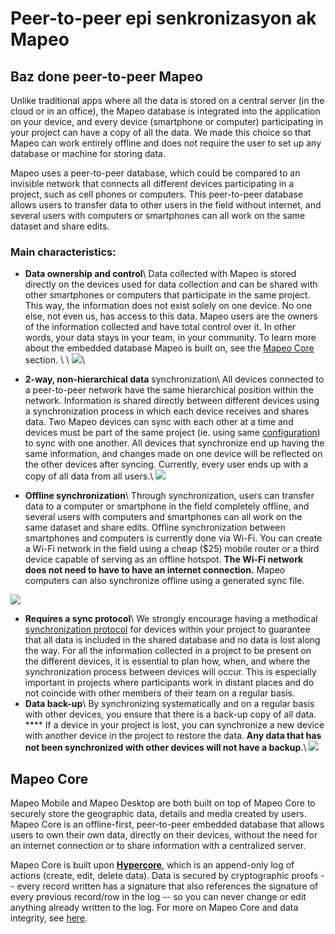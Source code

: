 # Peer-to-peer epi senkronizasyon ak Mapeo

## Baz done peer-to-peer Mapeo <a href="#peer-to-peer-database" id="peer-to-peer-database"></a>

Unlike traditional apps where all the data is stored on a central server (in the cloud or in an office), the Mapeo database is integrated into the application on your device, and every device (smartphone or computer) participating in your project can have a copy of all the data. We made this choice so that Mapeo can work entirely offline and does not require the user to set up any database or machine for storing data.&#x20;

Mapeo uses a peer-to-peer database, which could be compared to an invisible network that connects all different devices participating in a project, such as cell phones or computers. This peer-to-peer database allows users to transfer data to other users in the field without internet, and several users with computers or smartphones can all work on the same dataset and share edits.

### **Main characteristics:**

* **Data ownership and control**\ Data collected with Mapeo is stored directly on the devices used for data collection and can be shared with other smartphones or computers that participate in the same project. This way, the information does not exist solely on one device. No one else, not even us, has access to this data. Mapeo users are the owners of the information collected and have total control over it. In other words, your data stays in your team, in your community. To learn more about the embedded database Mapeo is built on, see the [Mapeo Core](peer-to-peer-and-mapeo-sync.md#mapeo-core) section. \ \ ![](../../.gitbook/assets/P2P-no\_central\_server.png)\

* **2-way, non-hierarchical data** synchronization\ All devices connected to a peer-to-peer network have the same hierarchical position within the network. Information is shared directly between different devices using a synchronization process in which each device receives and shares data. Two Mapeo devices can sync with each other at a time and devices must be part of the same project (ie. using same [configuration](../../reference-guide/will-mapeo-work-out-of-the-box-for-me/default-configuration.md#about-configurations)) to sync with one another. All devices that synchronize end up having the same information, and changes made on one device will be reflected on the other devices after syncing. Currently, every user ends up with a copy of all data from all users.\ ![](../../.gitbook/assets/P2P\_visual.png)
* **Offline synchronization**\ Through synchronization, users can transfer data to a computer or smartphone in the field completely offline, and several users with computers and smartphones can all work on the same dataset and share edits. Offline synchronization between smartphones and computers is currently done via Wi-Fi. You can create a Wi-Fi network in the field using a cheap ($25) mobile router or a third device capable of serving as an offline hotspot. **The Wi-Fi network does not need to have to have an internet connection.** Mapeo computers can also synchronize offline using a generated sync file.

![](../../.gitbook/assets/Mm-Mm\_offline\_sync\_overview.png)

* **Requires a sync protocol**\ We strongly encourage having a methodical [synchronization protocol](../../reference-guide/essentials-for-a-successful-mapeo-project/creating-user-protocols.md) for devices within your project to guarantee that all data is included in the shared database and no data is lost along the way. For all the information collected in a project to be present on the different devices, it is essential to plan how, when, and where the synchronization process between devices will occur. This is especially important in projects where participants work in distant places and do not coincide with other members of their team on a regular basis.&#x20;
* **Data back-up**\ By synchronizing systematically and on a regular basis with other devices, you ensure that there is a back-up copy of all data. **** If a device in your project is lost, you can synchronize a new device with another device in the project to restore the data. **Any data that has not been synchronized with other devices will not have a backup**.\ ![](../../.gitbook/assets/Backup.gif)

## Mapeo Core

Mapeo Mobile and Mapeo Desktop are both built on top of Mapeo Core to securely store the geographic data, details and media created by users. Mapeo Core is an offline-first, peer-to-peer embedded database that allows users to own their own data, directly on their devices, without the need for an internet connection or to share information with a centralized server.&#x20;

Mapeo Core is built upon [**Hypercore**](https://hypercore-protocol.org), which is an append-only log of actions (create, edit, delete data). Data is secured by cryptographic proofs -- every record written has a signature that also references the signature of every previous record/row in the log -- so you can never change or edit anything already written to the log. For more on Mapeo Core and data integrity, see [here](https://wp.digital-democracy.org/cooperative-ownership-of-data-without-blockchain/).

